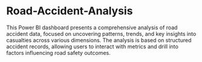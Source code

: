 # Road-Accident-Analysis
This Power BI dashboard presents a comprehensive analysis of road accident data, focused on uncovering patterns, trends, and key insights into casualties across various dimensions. The analysis is based on structured accident records, allowing users to interact with metrics and drill into factors influencing road safety outcomes.
